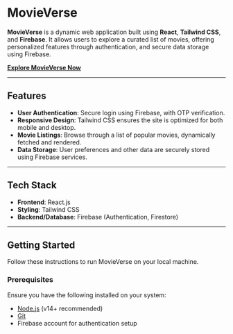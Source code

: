 # MovieVerse

**MovieVerse** is a dynamic web application built using **React**, **Tailwind CSS**, and **Firebase**. It allows users to explore a curated list of movies, offering personalized features through authentication, and secure data storage using Firebase.

[**Explore MovieVerse Now**](https://mitesh-movieverse.vercel.app)

---

## Features

- **User Authentication**: Secure login using Firebase, with OTP verification.
- **Responsive Design**: Tailwind CSS ensures the site is optimized for both mobile and desktop.
- **Movie Listings**: Browse through a list of popular movies, dynamically fetched and rendered.
- **Data Storage**: User preferences and other data are securely stored using Firebase services.

---

## Tech Stack

- **Frontend**: React.js
- **Styling**: Tailwind CSS
- **Backend/Database**: Firebase (Authentication, Firestore)

---

## Getting Started

Follow these instructions to run MovieVerse on your local machine.

### Prerequisites

Ensure you have the following installed on your system:

- [Node.js](https://nodejs.org/) (v14+ recommended)
- [Git](https://git-scm.com/)
- Firebase account for authentication setup
